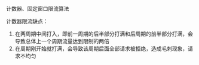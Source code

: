 计数器、固定窗口限流算法

计数器限流缺点：
 1. 在两周期中间打入，即前一周期的后半部分打满和后周期的前半部分打满，会导致总体上一个周期流量达到限制的两倍
 2. 在周期刚开始就打满，会导致该周期后面全部请求被拒绝，造成毛刺现象，请求不均匀

